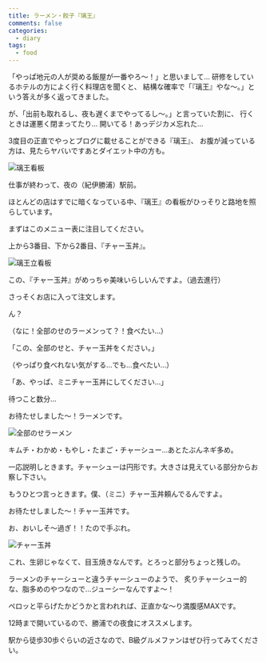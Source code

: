 ```yaml
---
title: ラーメン・餃子『璃王』
comments: false
categories:
  - diary
tags:
  - food
---
```


「やっぱ地元の人が奨める飯屋が一番やろ～！」と思いまして…
研修をしているホテルの方によく行く料理店を聞くと、
結構な確率で「『璃王』やな～。」という答えが多く返ってきました。

が、「出前も取れるし、夜も遅くまでやってるし～。」と言っていた割に、
行くときは運悪く閉まってたり…
開いてる！あっデジカメ忘れた…

3度目の正直でやっとブログに載せることができる『璃王』、
お腹が減っている方は、見たらヤバいですあとダイエット中の方も。

![璃王看板][1]

仕事が終わって、夜の（紀伊勝浦）駅前。

ほとんどの店はすでに暗くなっている中、『璃王』の看板がひっそりと路地を照らしています。

まずはこのメニュー表に注目してください。

上から3番目、下から2番目、『チャー玉丼』。

![璃王立看板][2]

この、『チャー玉丼』がめっちゃ美味いらしいんですよ。（過去進行）

さっそくお店に入って注文します。

ん？

（なに！全部のせのラーメンって？！食べたい…）

「この、全部のせと、チャー玉丼をください。」

（やっぱり食べれない気がする…でも…食べたい…）

「あ、やっぱ、ミニチャー玉丼にしてください…」

待つこと数分…

お待たせしました～！ラーメンです。

![全部のせラーメン][3]

キムチ・わかめ・もやし・たまご・チャーシュー…あとたぶんネギ多め。

一応説明しときます。チャーシューは円形です。大きさは見えている部分からお察し下さい。

もうひとつ言っときます。僕、（ミニ）チャー玉丼頼んでるんですよ。

お待たせしました～！チャー玉丼です。

お、おいしそ～過ぎ！！たので手ぶれ。

![チャー玉丼][4]

これ、生卵じゃなくて、目玉焼きなんです。とろっと部分ちょっと残しの。

ラーメンのチャーシューと違うチャーシューのようで、
炙りチャーシュー的な、脂多めのやつなので…ジューシーなんですよ～！

ペロッと平らげたかどうかと言われれば、正直かな～り満腹感MAXです。

12時まで開いているので、勝浦での夜食にオススメします。

駅から徒歩30歩ぐらいの近さなので、B級グルメファンはぜひ行ってみてください。

[1]: /img/uploads/2010/02/rio-nachikatuura-1.jpg
[2]: /img/uploads/2010/02/rio-nachikatuura-2.jpg
[3]: /img/uploads/2010/02/rio-nachikatuura-3.jpg
[4]: /img/uploads/2010/02/rio-nachikatuura-4.jpg
